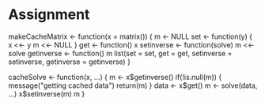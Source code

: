 # Assignment
makeCacheMatrix <- function(x = matrix()) {
  m <- NULL
  set <- function(y) {
    x <<- y
    m <<- NULL
  }
  get <- function() x
  setinverse <- function(solve) m <<- solve
  getinverse <- function() m
  list(set = set, get = get,
       setinverse = setinverse,
       getinverse = getinverse)
}


cacheSolve <- function(x, ...) {
  m <- x$getinverse()
  if(!is.null(m)) {
    message("getting cached data")
    return(m)
  }
  data <- x$get()
  m <- solve(data, ...)
  x$setinverse(m)
  m
}
